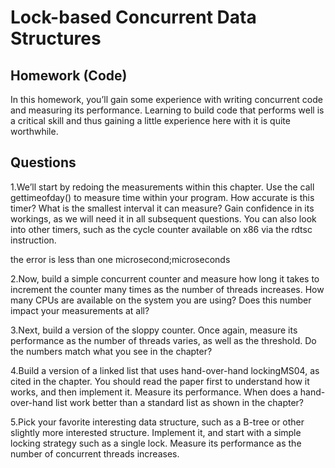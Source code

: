 # Lock-based Concurrent Data Structures

## Homework (Code)

In this homework, you’ll gain some experience with writing concurrent code and measuring its performance. Learning to build code that performs well is a critical skill and thus gaining a little experience here with it is quite worthwhile.

## Questions

1.We’ll start by redoing the measurements within this chapter. Use the call gettimeofday() to measure time within your program. How accurate is this timer? What is the smallest interval it can measure? Gain confidence in its workings, as we will need it in all subsequent questions. You can also look into other timers, such as the cycle counter available on x86 via the rdtsc instruction.

the error is less than one microsecond;microseconds


2.Now, build a simple concurrent counter and measure how long it takes to increment the counter many times as the number of threads increases. How many CPUs are available on the system you are using? Does this number impact your measurements at all?



3.Next, build a version of the sloppy counter. Once again, measure its performance as the number of threads varies, as well as the threshold. Do the numbers match what you see in the chapter?


4.Build a version of a linked list that uses hand-over-hand lockingMS04, as cited in the chapter. You should read the paper first to understand how it works, and then implement it. Measure its performance. When does a hand-over-hand list work better than a standard list as shown in the chapter?



5.Pick your favorite interesting data structure, such as a B-tree or other slightly more interested structure. Implement it, and start with a simple locking strategy such as a single lock. Measure its performance as the number of concurrent threads increases.


